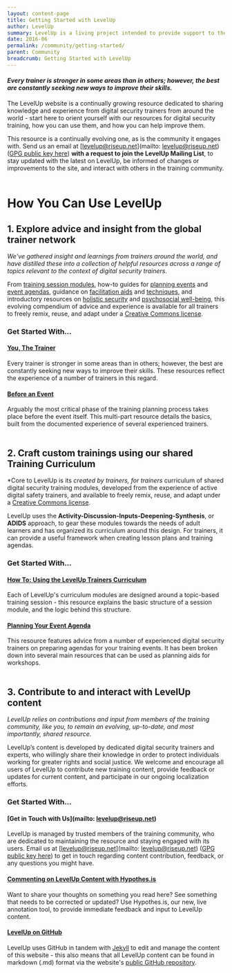 ```yaml
---
layout: content-page
title: Getting Started with LevelUp
author: LevelUp
summary: LevelUp is a living project intended to provide support to the growing network of individuals providing needed digital safety training and education to users of technology worldwide. We've gathered insight and learnings from trainers around the world, and have distilled these into a collection of helpful resources across a range of topics relevant to the context of digital security trainers.
date: 2016-06
permalink: /community/getting-started/
parent: Community
breadcrumb: Getting Started with LevelUp
---
```

#### *Every trainer is stronger in some areas than in others; however, the best are constantly seeking new ways to improve their skills.* 

The LevelUp website is a continually growing resource dedicated to sharing knowledge and experience from digital security trainers from around the world - start here to orient yourself with our resources for digital security training, how you can use them, and how you can help improve them.

This resource is a continually evolving one, as is the community it engages with. Send us an email at [levelup@riseup.net](mailto: levelup@riseup.net) ([GPG public key here](http://pgp.mit.edu/pks/lookup?op=get&search=0x207BFB9591A638BE)) **with a request to join the LevelUp Mailing List**, to stay updated with the latest on LevelUp, be informed of changes or improvements to the site, and interact with others in the training community. 
<br><br>

# How You Can Use LevelUp

## 1. Explore advice and insight from the global trainer network
*We've gathered insight and learnings from trainers around the world, and have distilled these into a collection of helpful resources across a range of topics relevant to the context of digital security trainers.*

From [training session modules](/curriculum/), how-to guides for [planning events](/before-an-event/planning-your-training-event/) and [event agendas](/before-an-event/planning-your-event-agenda/), guidance on [facilitation aids](/you-the-trainer/ice-breakers-and-energizers/) and [techniques](/you-the-trainer/be-a-better-trainer/), and introductory resources on [holistic security](/before-an-event/creating-safe-spaces/) and [psychosocial well-being](/before-an-event/psychosocial-underpinnings-of-security-training/), this evolving compendium of advice and experience is available for all trainers to freely remix, reuse, and adapt under a [Creative Commons license](https://creativecommons.org/licenses/by-sa/3.0/).

### Get Started With...

#### [You, The Trainer](/levelup/you-the-trainer/)
Every trainer is stronger in some areas than in others; however, the best are constantly seeking new ways to improve their skills. These resources reflect the experience of a number of trainers in this regard.

#### [Before an Event](/levelup/before-an-event/)
Arguably the most critical phase of the training planning process takes place before the event itself. This multi-part resource details the basics, built from the documented experience of several experienced trainers.
<br><br>

## 2. Craft custom trainings using our shared Training Curriculum
*Core to LevelUp is its *created by trainers, for trainers* curriculum of shared digital security training modules, developed from the experience of active digital safety trainers, and available to freely remix, reuse, and adapt under a [Creative Commons license](https://creativecommons.org/licenses/by-sa/3.0/).

LevelUp uses the **Activity-Discussion-Inputs-Deepening-Synthesis**, or **ADIDS** approach, to gear these modules towards the needs of adult learners and has organized its curriculum around this design. For trainers, it can provide a useful framework when creating lesson plans and training agendas.

### Get Started With...

#### [How To: Using the LevelUp Trainers Curriculum](/before-an-event/using-levelup-trainers-curriculum/)
Each of LevelUp's curriculum modules are designed around a topic-based training session - this resource explains the basic structure of a session module, and the logic behind this structure.

#### [Planning Your Event Agenda](/before-an-event/planning-your-event-agenda/)
This resource features advice from a number of experienced digital security trainers on preparing agendas for your training events. It has been broken down into several main resources that can be used as planning aids for workshops.
<br><br>

## 3. Contribute to and interact with LevelUp content
*LevelUp relies on contributions and input from members of the training community, like you, to remain an evolving, up-to-date, and most importantly, *shared* resource.*

LevelUp’s content is developed by dedicated digital security trainers and experts, who willingly share their knowledge in order to protect individuals working for greater rights and social justice. We welcome and encourage all users of LevelUp to contribute new training content, provide feedback or updates for current content, and participate in our ongoing localization efforts. 

### Get Started With...

#### [Get in Touch with Us](mailto: levelup@riseup.net)
LevelUp is managed by trusted members of the training community, who are dedicated to maintaining the resource and staying engaged with its users. Email us at [levelup@riseup.net](mailto: levelup@riseup.net) ([GPG public key here](http://pgp.mit.edu/pks/lookup?op=get&search=0x207BFB9591A638BE)) to get in touch regarding content contribution, feedback, or any questions you might have.

#### [Commenting on LevelUp Content with Hypothes.is](/community/contribute/#2-annotate-and-discuss-content-with-hypothesis)
Want to share your thoughts on something you read here? See something that needs to be corrected or updated? Use Hypothes.is, our new, live annotation tool, to provide immediate feedback and input to LevelUp content.

#### [LevelUp on GitHub](https://github.com/levelupcc)
LevelUp uses GitHub in tandem with [Jekyll](https://jekyllrb.com/) to edit and manage the content of this website - this also means that all LevelUp content can be found in markdown (.md) format via the website's [public GitHub repository](https://github.com/levelupcc).
<br><br>
